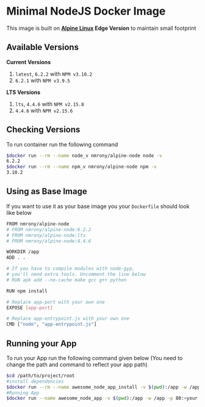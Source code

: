 Minimal NodeJS Docker Image
===========================
This image is built on **[Alpine Linux][1] Edge Version** to maintain small footprint

Available Versions
-------------------
**Current Versions**
 1. `latest`, `6.2.2` with `NPM v3.10.2`
 1. `6.2.1` with `NPM v3.9.5`

**LTS Versions**
  1. `lts`, `4.4.6` with `NPM v2.15.8`  
  1. `4.4.6` with `NPM v2.15.6`

Checking Versions
-----------------
To run container run the following command
```sh
$docker run --rm --name node_v nmrony/alpine-node node -v
6.2.2
$docker run --rm --name npm_v nmrony/alpine-node npm -v
3.10.2
```
Using as Base Image
-------------------
If you want to use it as your base image you your `Dockerfile` should look like below
```sh
FROM nmrony/alpine-node
# FROM nmrony/alpine-node:6.2.2
# FROM nmrony/alpine-node:lts
# FROM nmrony/alpine-node:4.4.6

WORKDIR /app
ADD . .

# If you have to compile modules with node-gyp,
# you'll need extra tools. Uncomment the line below
# RUN apk add --no-cache make gcc g++ python

RUN npm install

# Replace app-port with your own one
EXPOSE [app-port]

# Replace app-entrypoint.js with your own one
CMD ["node", "app-entrypoint.js"]
```

Running your App
-----------------
To run your App run the following command given below (You need to change the path and command to reflect your app path)
```sh
$cd /path/to/project/root
#install dependencies
$docker run --rm --name awesome_node_app_install -v $(pwd):/app -w /app nmrony/node-alpine npm i
#Running App
$docker run --name awesome_node_app -v $(pwd):/app -w /app -p 80:<your-app-port> nmrony/node-alpine node [app-entrypoint.js]
```

[1]: http://www.alpinelinux.org/
